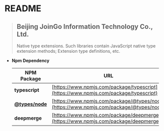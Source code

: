 # README

> ## Beijing JoinGo Information Technology Co., Ltd.
>
> Native type extensions. Such libraries contain JavaScript native type extension methods; Extension type definitions, etc.

- **Npm Dependency**

  | NPM Package                                                           | URL                                                                                    |
  | --------------------------------------------------------------------- | -------------------------------------------------------------------------------------- |
  | **typescript**                                                        | [https://www.npmjs.com/package/typescript](https://www.npmjs.com/package/typescript)   |
  | **[@types/node](https://github.com/DefinitelyTyped/DefinitelyTyped)** | [https://www.npmjs.com/package/@types/node](https://www.npmjs.com/package/@types/node) |
  | **deepmerge**                                                         | [https://www.npmjs.com/package/deepmerge](https://www.npmjs.com/package/deepmerge)     |
